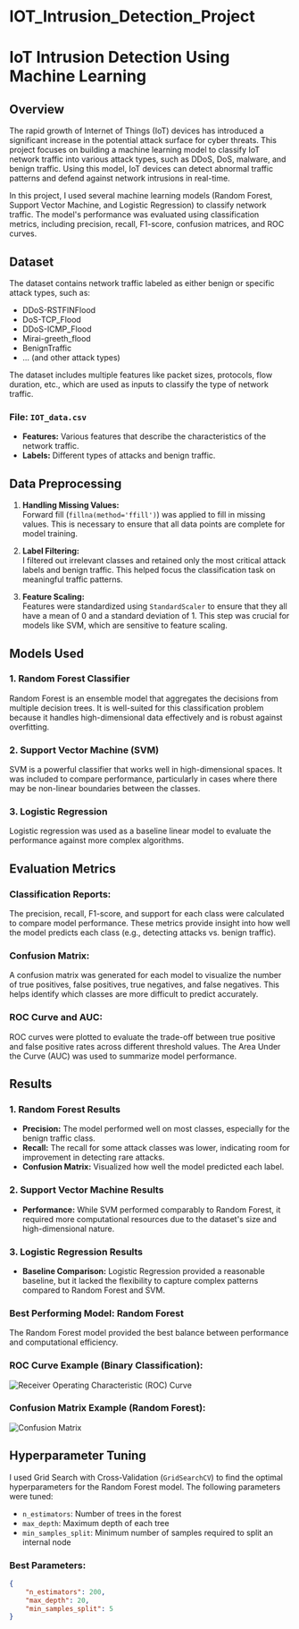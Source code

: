 # IOT_Intrusion_Detection_Project
# IoT Intrusion Detection Using Machine Learning

## Overview

The rapid growth of Internet of Things (IoT) devices has introduced a significant increase in the potential attack surface for cyber threats. This project focuses on building a machine learning model to classify IoT network traffic into various attack types, such as DDoS, DoS, malware, and benign traffic. Using this model, IoT devices can detect abnormal traffic patterns and defend against network intrusions in real-time.

In this project, I used several machine learning models (Random Forest, Support Vector Machine, and Logistic Regression) to classify network traffic. The model's performance was evaluated using classification metrics, including precision, recall, F1-score, confusion matrices, and ROC curves.

## Dataset

The dataset contains network traffic labeled as either benign or specific attack types, such as:

- DDoS-RSTFINFlood
- DoS-TCP_Flood
- DDoS-ICMP_Flood
- Mirai-greeth_flood
- BenignTraffic
- ... (and other attack types)

The dataset includes multiple features like packet sizes, protocols, flow duration, etc., which are used as inputs to classify the type of network traffic.

### File: `IOT_data.csv`

- **Features:** Various features that describe the characteristics of the network traffic.
- **Labels:** Different types of attacks and benign traffic.

## Data Preprocessing

1. **Handling Missing Values:**  
   Forward fill (`fillna(method='ffill')`) was applied to fill in missing values. This is necessary to ensure that all data points are complete for model training.
   
2. **Label Filtering:**  
   I filtered out irrelevant classes and retained only the most critical attack labels and benign traffic. This helped focus the classification task on meaningful traffic patterns.

3. **Feature Scaling:**  
   Features were standardized using `StandardScaler` to ensure that they all have a mean of 0 and a standard deviation of 1. This step was crucial for models like SVM, which are sensitive to feature scaling.

## Models Used

### 1. **Random Forest Classifier**
Random Forest is an ensemble model that aggregates the decisions from multiple decision trees. It is well-suited for this classification problem because it handles high-dimensional data effectively and is robust against overfitting.

### 2. **Support Vector Machine (SVM)**
SVM is a powerful classifier that works well in high-dimensional spaces. It was included to compare performance, particularly in cases where there may be non-linear boundaries between the classes.

### 3. **Logistic Regression**
Logistic regression was used as a baseline linear model to evaluate the performance against more complex algorithms.

## Evaluation Metrics

### Classification Reports:
The precision, recall, F1-score, and support for each class were calculated to compare model performance. These metrics provide insight into how well the model predicts each class (e.g., detecting attacks vs. benign traffic).

### Confusion Matrix:
A confusion matrix was generated for each model to visualize the number of true positives, false positives, true negatives, and false negatives. This helps identify which classes are more difficult to predict accurately.

### ROC Curve and AUC:
ROC curves were plotted to evaluate the trade-off between true positive and false positive rates across different threshold values. The Area Under the Curve (AUC) was used to summarize model performance.

## Results

### 1. **Random Forest Results**
- **Precision:** The model performed well on most classes, especially for the benign traffic class.
- **Recall:** The recall for some attack classes was lower, indicating room for improvement in detecting rare attacks.
- **Confusion Matrix:** Visualized how well the model predicted each label.

### 2. **Support Vector Machine Results**
- **Performance:** While SVM performed comparably to Random Forest, it required more computational resources due to the dataset's size and high-dimensional nature.

### 3. **Logistic Regression Results**
- **Baseline Comparison:** Logistic Regression provided a reasonable baseline, but it lacked the flexibility to capture complex patterns compared to Random Forest and SVM.

### Best Performing Model: **Random Forest**  
The Random Forest model provided the best balance between performance and computational efficiency.

### ROC Curve Example (Binary Classification):
![Receiver Operating Characteristic (ROC) Curve](https://github.com/user-attachments/assets/9d80bef9-ed72-4bc4-82bc-8946574997ce)

### Confusion Matrix Example (Random Forest):
![Confusion Matrix](https://github.com/user-attachments/assets/4f1fd862-453a-4aae-bb91-09d52cfc251e)

## Hyperparameter Tuning

I used Grid Search with Cross-Validation (`GridSearchCV`) to find the optimal hyperparameters for the Random Forest model. The following parameters were tuned:

- `n_estimators`: Number of trees in the forest
- `max_depth`: Maximum depth of each tree
- `min_samples_split`: Minimum number of samples required to split an internal node

### Best Parameters:

```json
{
    "n_estimators": 200,
    "max_depth": 20,
    "min_samples_split": 5
}

